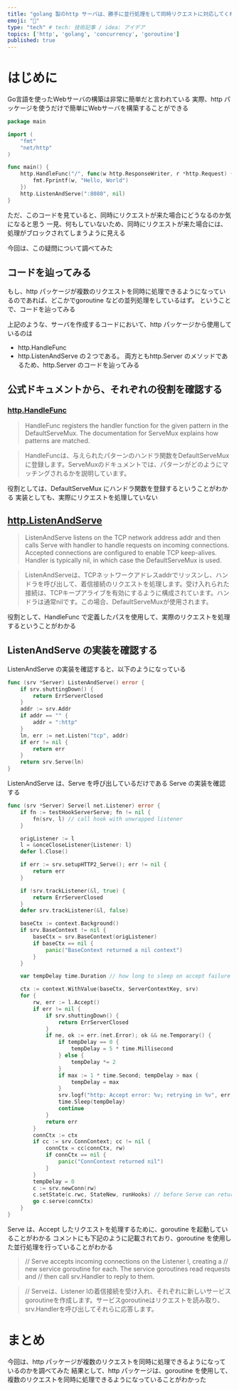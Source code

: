 ```yaml
---
title: "golang 製のhttp サーバは、勝手に並行処理をして同時リクエストに対応してくれている"
emoji: "🐙"
type: "tech" # tech: 技術記事 / idea: アイデア
topics: ['http', 'golang', 'concurrency', 'goroutine']
published: true
---
```


# はじめに
Go言語を使ったWebサーバの構築は非常に簡単だと言われている
実際、http パッケージを使うだけで簡単にWebサーバを構築することができる

```go
package main

import (
    "fmt"
    "net/http"
)

func main() {
    http.HandleFunc("/", func(w http.ResponseWriter, r *http.Request) {
        fmt.Fprintf(w, "Hello, World")
    })
    http.ListenAndServe(":8080", nil)
}
```

ただ、このコードを見ていると、同時にリクエストが来た場合にどうなるのか気になると思う
一見、何もしていないため、同時にリクエストが来た場合には、処理がブロックされてしまうように見える

今回は、この疑問について調べてみた

## コードを辿ってみる
もし、http パッケージが複数のリクエストを同時に処理できるようになっているのであれば、どこかでgoroutine などの並列処理をしているはず。
ということで、コードを辿ってみる

上記のような、サーバを作成するコードにおいて、http パッケージから使用しているのは
- http.HandleFunc
- http.ListenAndServe
の２つである。
両方ともhttp.Server のメソッドであるため、http.Server のコードを辿ってみる

## 公式ドキュメントから、それぞれの役割を確認する

### [http.HandleFunc](https://pkg.go.dev/net/http#HandleFunc)
> HandleFunc registers the handler function for the given pattern in the DefaultServeMux. The documentation for ServeMux explains how patterns are matched.

> HandleFuncは、与えられたパターンのハンドラ関数をDefaultServeMuxに登録します。ServeMuxのドキュメントでは、パターンがどのようにマッチングされるかを説明しています。

役割としては、DefaultServeMux にハンドラ関数を登録するということがわかる
実装としても、実際にリクエストを処理していない

## [http.ListenAndServe](https://pkg.go.dev/net/http#ListenAndServe)
> ListenAndServe listens on the TCP network address addr and then calls Serve with handler to handle requests on incoming connections. Accepted connections are configured to enable TCP keep-alives. Handler is typically nil, in which case the DefaultServeMux is used.

> ListenAndServeは、TCPネットワークアドレスaddrでリッスンし、ハンドラを呼び出して、着信接続のリクエストを処理します。受け入れられた接続は、TCPキープアライブを有効にするように構成されています。ハンドラは通常nilです。この場合、DefaultServeMuxが使用されます。

役割として、HandleFunc で定義したパスを使用して、実際のリクエストを処理するということがわかる

## ListenAndServe の実装を確認する
ListenAndServe の実装を確認すると、以下のようになっている

```go
func (srv *Server) ListenAndServe() error {
	if srv.shuttingDown() {
		return ErrServerClosed
	}
	addr := srv.Addr
	if addr == "" {
		addr = ":http"
	}
	ln, err := net.Listen("tcp", addr)
	if err != nil {
		return err
	}
	return srv.Serve(ln)
}
```

ListenAndServe は、Serve を呼び出しているだけである
Serve の実装を確認する

```go
func (srv *Server) Serve(l net.Listener) error {
	if fn := testHookServerServe; fn != nil {
		fn(srv, l) // call hook with unwrapped listener
	}

	origListener := l
	l = &onceCloseListener{Listener: l}
	defer l.Close()

	if err := srv.setupHTTP2_Serve(); err != nil {
		return err
	}

	if !srv.trackListener(&l, true) {
		return ErrServerClosed
	}
	defer srv.trackListener(&l, false)

	baseCtx := context.Background()
	if srv.BaseContext != nil {
		baseCtx = srv.BaseContext(origListener)
		if baseCtx == nil {
			panic("BaseContext returned a nil context")
		}
	}

	var tempDelay time.Duration // how long to sleep on accept failure

	ctx := context.WithValue(baseCtx, ServerContextKey, srv)
	for {
		rw, err := l.Accept()
		if err != nil {
			if srv.shuttingDown() {
				return ErrServerClosed
			}
			if ne, ok := err.(net.Error); ok && ne.Temporary() {
				if tempDelay == 0 {
					tempDelay = 5 * time.Millisecond
				} else {
					tempDelay *= 2
				}
				if max := 1 * time.Second; tempDelay > max {
					tempDelay = max
				}
				srv.logf("http: Accept error: %v; retrying in %v", err, tempDelay)
				time.Sleep(tempDelay)
				continue
			}
			return err
		}
		connCtx := ctx
		if cc := srv.ConnContext; cc != nil {
			connCtx = cc(connCtx, rw)
			if connCtx == nil {
				panic("ConnContext returned nil")
			}
		}
		tempDelay = 0
		c := srv.newConn(rw)
		c.setState(c.rwc, StateNew, runHooks) // before Serve can return
		go c.serve(connCtx)
	}
}
```

Serve は、Accept したリクエストを処理するために、goroutine を起動していることがわかる
コメントにも下記のように記載されており、goroutine を使用した並行処理を行っていることがわかる

> // Serve accepts incoming connections on the Listener l, creating a 
> // new service goroutine for each. The service goroutines read requests and 
> // then call srv.Handler to reply to them.

> // Serveは、Listener lの着信接続を受け入れ、それぞれに新しいサービスgoroutineを作成します。サービスgoroutineはリクエストを読み取り、srv.Handlerを呼び出してそれらに応答します。


# まとめ
今回は、http パッケージが複数のリクエストを同時に処理できるようになっているのかを調べてみた
結果として、http パッケージは、goroutine を使用して、複数のリクエストを同時に処理できるようになっていることがわかった
